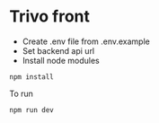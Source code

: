 # Trivo front

- Create .env file from .env.example <br>
- Set backend api url <br>
- Install node modules
```
npm install
```

To run
```
npm run dev
```

